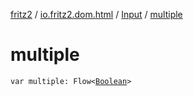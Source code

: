 [fritz2](../../index.md) / [io.fritz2.dom.html](../index.md) / [Input](index.md) / [multiple](./multiple.md)

# multiple

`var multiple: Flow<`[`Boolean`](https://kotlinlang.org/api/latest/jvm/stdlib/kotlin/-boolean/index.html)`>`